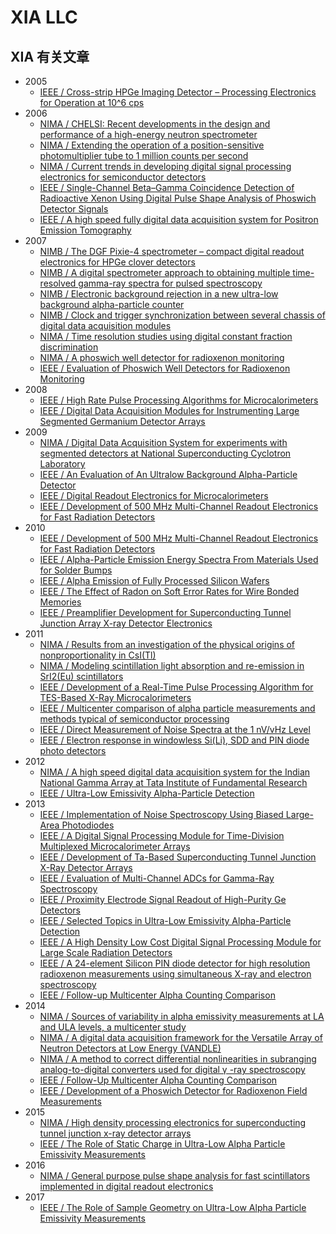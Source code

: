 <!-- XIA.md --- 
;; 
;; Description: 
;; Author: Hongyi Wu(吴鸿毅)
;; Email: wuhongyi@qq.com 
;; Created: 三 1月 17 15:26:41 2018 (+0800)
;; Last-Updated: 三 1月 17 16:12:49 2018 (+0800)
;;           By: Hongyi Wu(吴鸿毅)
;;     Update #: 4
;; URL: http://wuhongyi.cn -->

# XIA LLC


## XIA 有关文章


- 2005
	- [IEEE / Cross-strip HPGe Imaging Detector – Processing Electronics for Operation at 10^6 cps](http://wuhongyi.cn/HardwareNote/pdf/article/01596206.pdf)
- 2006
	- [NIMA / CHELSI: Recent developments in the design and performance of a high-energy neutron spectrometer](http://wuhongyi.cn/HardwareNote/pdf/article/1-s2.0-S016890020600297X-main.pdf)
	- [NIMA / Extending the operation of a position-sensitive photomultiplier tube to 1 million counts per second](http://wuhongyi.cn/HardwareNote/pdf/article/1-s2.0-S0168900206001240-main.pdf)
	- [NIMA / Current trends in developing digital signal processing electronics for semiconductor detectors](http://wuhongyi.cn/HardwareNote/pdf/article/1-s2.0-S0168900206012745-main.pdf)
	- [IEEE / Single-Channel Beta–Gamma Coincidence Detection of Radioactive Xenon Using Digital Pulse Shape Analysis of Phoswich Detector Signals](http://wuhongyi.cn/HardwareNote/pdf/article/01621374.pdf)
	- [IEEE / A high speed fully digital data acquisition system for Positron Emission Tomography](http://wuhongyi.cn/HardwareNote/pdf/article/04179380.pdf)
- 2007
	- [NIMB / The DGF Pixie-4 spectrometer – compact digital readout electronics for HPGe clover detectors](http://wuhongyi.cn/HardwareNote/pdf/article/1-s2.0-S0168583X07008506-main.pdf)
	- [NIMB / A digital spectrometer approach to obtaining multiple time-resolved gamma-ray spectra for pulsed spectroscopy](http://wuhongyi.cn/HardwareNote/pdf/article/1-s2.0-S0168583X07008270-main.pdf)
	- [NIMB / Electronic background rejection in a new ultra-low background alpha-particle counter](http://wuhongyi.cn/HardwareNote/pdf/article/1-s2.0-S0168583X07008737-main.pdf)
	- [NIMB / Clock and trigger synchronization between several chassis of digital data acquisition modules](http://wuhongyi.cn/HardwareNote/pdf/article/1-s2.0-S0168583X07009937-main.pdf)
	- [NIMA / Time resolution studies using digital constant fraction discrimination](http://wuhongyi.cn/HardwareNote/pdf/article/1-s2.0-S0168900207006213-main.pdf)
	- [NIMA / A phoswich well detector for radioxenon monitoring](http://wuhongyi.cn/HardwareNote/pdf/article/1-s2.0-S0168900207006687-main.pdf)
	- [IEEE / Evaluation of Phoswich Well Detectors for Radioxenon Monitoring](http://wuhongyi.cn/HardwareNote/pdf/article/04436439.pdf)
- 2008
	- [IEEE / High Rate Pulse Processing Algorithms for Microcalorimeters](http://wuhongyi.cn/HardwareNote/pdf/article/04774600.pdf)
	- [IEEE / Digital Data Acquisition Modules for Instrumenting Large Segmented Germanium Detector Arrays](http://wuhongyi.cn/HardwareNote/pdf/article/04775029.pdf)
- 2009
	- [NIMA / Digital Data Acquisition System for experiments with segmented detectors at National Superconducting Cyclotron Laboratory](http://wuhongyi.cn/HardwareNote/pdf/article/1-s2.0-S0168900209017392-main.pdf)
	- [IEEE / An Evaluation of An Ultralow Background Alpha-Particle Detector](http://wuhongyi.cn/HardwareNote/pdf/article/05341392.pdf)
	- [IEEE / Digital Readout Electronics for Microcalorimeters](http://wuhongyi.cn/HardwareNote/pdf/article/05401708.pdf)
	- [IEEE / Development of 500 MHz Multi-Channel Readout Electronics for Fast Radiation Detectors](http://wuhongyi.cn/HardwareNote/pdf/article/05401990.pdf)
- 2010
	- [IEEE / Development of 500 MHz Multi-Channel Readout Electronics for Fast Radiation Detectors](http://wuhongyi.cn/HardwareNote/pdf/article/05550447.pdf)
	- [IEEE / Alpha-Particle Emission Energy Spectra From Materials Used for Solder Bumps](http://wuhongyi.cn/HardwareNote/pdf/article/05658038.pdf)
	- [IEEE / Alpha Emission of Fully Processed Silicon Wafers](http://wuhongyi.cn/HardwareNote/pdf/article/05706481.pdf)
	- [IEEE / The Effect of Radon on Soft Error Rates for Wire Bonded Memories](http://wuhongyi.cn/HardwareNote/pdf/article/05706506.pdf)
	- [IEEE / Preamplifier Development for Superconducting Tunnel Junction Array X-ray Detector Electronics](http://wuhongyi.cn/HardwareNote/pdf/article/05873857.pdf)
- 2011
	- [NIMA / Results from an investigation of the physical origins of nonproportionality in CsI(Tl)](http://wuhongyi.cn/HardwareNote/pdf/article/1-s2.0-S016890021100266X-main.pdf)
	- [NIMA / Modeling scintillation light absorption and re-emission in SrI2(Eu) scintillators](http://wuhongyi.cn/HardwareNote/pdf/article/1-s2.0-S0168900211001161-main.pdf)
	- [IEEE / Development of a Real-Time Pulse Processing Algorithm for TES-Based X-Ray Microcalorimeters](http://wuhongyi.cn/HardwareNote/pdf/article/05624608.pdf)
	- [IEEE / Multicenter comparison of alpha particle measurements and methods typical of semiconductor processing](http://wuhongyi.cn/HardwareNote/pdf/article/05784521.pdf)
	- [IEEE / Direct Measurement of Noise Spectra at the 1 nV/vHz Level](http://wuhongyi.cn/HardwareNote/pdf/article/06154093.pdf)
	- [IEEE / Electron response in windowless Si(Li), SDD and PIN diode photo detectors](http://wuhongyi.cn/HardwareNote/pdf/article/06154422.pdf)
- 2012
	- [NIMA / A high speed digital data acquisition system for the Indian National Gamma Array at Tata Institute of Fundamental Research](http://wuhongyi.cn/HardwareNote/pdf/article/1-s2.0-S0168900212003476-main.pdf)
	- [IEEE / Ultra-Low Emissivity Alpha-Particle Detection](http://wuhongyi.cn/HardwareNote/pdf/article/06365397.pdf)
- 2013
	- [IEEE / Implementation of Noise Spectroscopy Using Biased Large-Area Photodiodes](http://wuhongyi.cn/HardwareNote/pdf/article/06375784.pdf)
	- [IEEE / A Digital Signal Processing Module for Time-Division Multiplexed Microcalorimeter Arrays](http://wuhongyi.cn/HardwareNote/pdf/article/06395827.pdf)
	- [IEEE / Development of Ta-Based Superconducting Tunnel Junction X-Ray Detector Arrays](http://wuhongyi.cn/HardwareNote/pdf/article/06397566.pdf)
	- [IEEE / Evaluation of Multi-Channel ADCs for Gamma-Ray Spectroscopy](http://wuhongyi.cn/HardwareNote/pdf/article/06478855.pdf)
	- [IEEE / Proximity Electrode Signal Readout of High-Purity Ge Detectors](http://wuhongyi.cn/HardwareNote/pdf/article/06485006.pdf)
	- [IEEE / Selected Topics in Ultra-Low Emissivity Alpha-Particle Detection](http://wuhongyi.cn/HardwareNote/pdf/article/06678087.pdf)
	- [IEEE / A High Density Low Cost Digital Signal Processing Module for Large Scale Radiation Detectors](http://wuhongyi.cn/HardwareNote/pdf/article/06728094.pdf)
	- [IEEE / A 24-element Silicon PIN diode detector for high resolution radioxenon measurements using simultaneous X-ray and electron spectroscopy](http://wuhongyi.cn/HardwareNote/pdf/article/06829481.pdf)
	- [IEEE / Follow-up Multicenter Alpha Counting Comparison](http://wuhongyi.cn/HardwareNote/pdf/article/06937355.pdf)
- 2014
	- [NIMA / Sources of variability in alpha emissivity measurements at LA and ULA levels, a multicenter study](http://wuhongyi.cn/HardwareNote/pdf/article/1-s2.0-S016890021400268X-main.pdf)
	- [NIMA / A digital data acquisition framework for the Versatile Array of Neutron Detectors at Low Energy (VANDLE)](http://wuhongyi.cn/HardwareNote/pdf/article/1-s2.0-S0168900213015672-main.pdf)
	- [NIMA / A method to correct differential nonlinearities in subranging analog-to-digital converters used for digital γ -ray spectroscopy](http://wuhongyi.cn/HardwareNote/pdf/article/1-s2.0-S0168900214005749-main.pdf)
	- [IEEE / Follow-Up Multicenter Alpha Counting Comparison](http://wuhongyi.cn/HardwareNote/pdf/article/06820771.pdf)
	- [IEEE / Development of a Phoswich Detector for Radioxenon Field Measurements](http://wuhongyi.cn/HardwareNote/pdf/article/06893036.pdf)
- 2015
	- [NIMA / High density processing electronics for superconducting tunnel junction x-ray detector arrays](http://wuhongyi.cn/HardwareNote/pdf/article/1-s2.0-S0168900215001722-main.pdf)
	- [IEEE / The Role of Static Charge in Ultra-Low Alpha Particle Emissivity Measurements](http://wuhongyi.cn/HardwareNote/pdf/article/07348811.pdf)
- 2016
	- [NIMA / General purpose pulse shape analysis for fast scintillators implemented in digital readout electronics](http://wuhongyi.cn/HardwareNote/pdf/article/1-s2.0-S0168900215009572-main.pdf)
- 2017
	- [IEEE / The Role of Sample Geometry on Ultra-Low Alpha Particle Emissivity Measurements](http://wuhongyi.cn/HardwareNote/pdf/article/07765026.pdf)



<!-- XIA.md ends here -->

